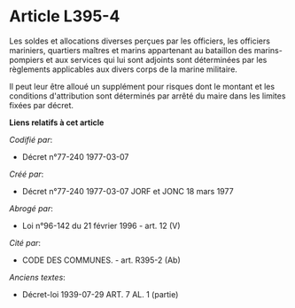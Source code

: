 # Article L395-4

Les soldes et allocations diverses perçues par les officiers, les officiers mariniers, quartiers maîtres et marins
appartenant au bataillon des marins-pompiers et aux services qui lui sont adjoints sont déterminées par les règlements
applicables aux divers corps de la marine militaire.

Il peut leur être alloué un supplément pour risques dont le montant et les conditions d'attribution sont déterminés par
arrêté du maire dans les limites fixées par décret.

**Liens relatifs à cet article**

_Codifié par_:

  - Décret n°77-240 1977-03-07

_Créé par_:

  - Décret n°77-240 1977-03-07 JORF et JONC 18 mars 1977

_Abrogé par_:

  - Loi n°96-142 du 21 février 1996 - art. 12 (V)

_Cité par_:

  - CODE DES COMMUNES. - art. R395-2 (Ab)

_Anciens textes_:

  - Décret-loi 1939-07-29 ART. 7 AL. 1 (partie)
